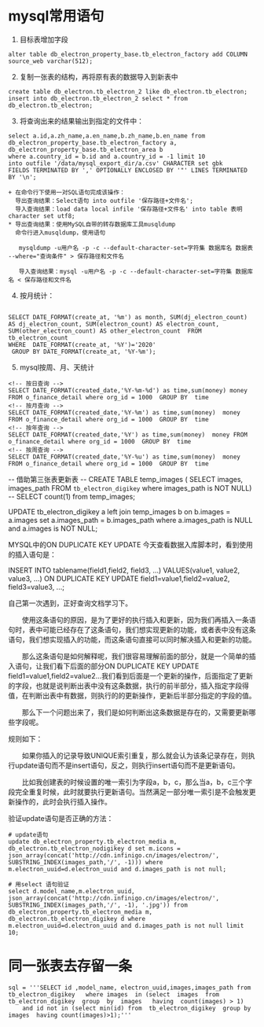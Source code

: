# mysql常用语句
1. 目标表增加字段
```
alter table db_electron_property_base.tb_electron_factory add COLUMN source_web varchar(512);
```
2. 复制一张表的结构，再将原有表的数据导入到新表中
```
create table db_electron.tb_electron_2 like db_electron.tb_electron;
insert into db_electron.tb_electron_2 select * from db_electron.tb_electron;
```
3. 将查询出来的结果输出到指定的文件中：
```
select a.id,a.zh_name,a.en_name,b.zh_name,b.en_name from db_electron_property_base.tb_electron_factory a, db_electron_property_base.tb_electron_area b
where a.country_id = b.id and a.country_id = -1 limit 10 
into outfile '/data/mysql_export_dir/a.csv' CHARACTER set gbk 
FIELDS TERMINATED BY ',' OPTIONALLY ENCLOSED BY '"' LINES TERMINATED BY '\n';
```
    + 在命令行下使用一对SQL语句完成该操作：
	  导出查询结果：Select语句 into outfile '保存路径+文件名';
	  导入查询结果：load data local infile '保存路径+文件名' into table 表明 character set utf8;
    * 导出查询结果：使用MySQL自带的转存数据库工具musqldump
	  命令行进入musqldump，使用语句

       mysqldump -u用户名 -p -c --default-character-set=字符集 数据库名 数据表 --where="查询条件" > 保存路径和文件名
       
       导入查询结果：mysql -u用户名 -p -c --default-character-set=字符集 数据库名 < 保存路径和文件名

4. 按月统计：
```

SELECT DATE_FORMAT(create_at, '%m') as month, SUM(dj_electron_count) AS dj_electron_count, SUM(electron_count) AS electron_count, SUM(other_electron_count) AS other_electron_count  FROM tb_electron_count 
WHERE  DATE_FORMAT(create_at, '%Y')='2020' 
 GROUP BY DATE_FORMAT(create_at, '%Y-%m');
```

5. mysql按周、月、天统计
```
<!-- 按日查询 -->  
SELECT DATE_FORMAT(created_date,'%Y-%m-%d') as time,sum(money) money FROM o_finance_detail where org_id = 1000  GROUP BY  time  
<!-- 按月查询 -->  
SELECT DATE_FORMAT(created_date,'%Y-%m') as time,sum(money)  money FROM o_finance_detail where org_id = 1000  GROUP BY  time  
<!-- 按年查询 -->  
SELECT DATE_FORMAT(created_date,'%Y') as time,sum(money)  money FROM o_finance_detail where org_id = 1000  GROUP BY  time   
<!-- 按周查询 -->  
SELECT DATE_FORMAT(created_date,'%Y-%u') as time,sum(money)  money FROM o_finance_detail where org_id = 1000  GROUP BY  time  
```


-- 借助第三张表更新表
-- CREATE TABLE temp_images ( SELECT images, images_path FROM `tb_electron_digikey`  where images_path  is NOT NULL)
-- SELECT count(1) from temp_images;

UPDATE tb_electron_digikey  a left join temp_images b on b.images = a.images set a.images_path = b.images_path where a.images_path is NULL and a.images is NOT NULL; 



MYSQL中的ON DUPLICATE KEY UPDATE
今天查看数据入库脚本时，看到使用的插入语句是：

INSERT INTO tablename(field1,field2, field3, ...) VALUES(value1, value2, value3, ...) ON DUPLICATE KEY UPDATE field1=value1,field2=value2, field3=value3, ...;

自己第一次遇到，正好查询文档学习下。

　　使用这条语句的原因，是为了更好的执行插入和更新，因为我们再插入一条语句时，表中可能已经存在了这条语句，我们想实现更新的功能，或者表中没有这条语句，我们想实现插入的功能，而这条语句直接可以同时解决插入和更新的功能。

　　那么这条语句是如何解释呢，我们很容易理解前面的部分，就是一个简单的插入语句，让我们看下后面的部分ON DUPLICATE KEY UPDATE field1=value1,field2=value2...我们看到后面是一个更新的操作，后面指定了更新的字段，也就是说判断出表中没有这条数据，执行的前半部分，插入指定字段得值，在判断出表中有数据，则执行的的更新操作，更新后半部分指定的字段的值。

　　那么下一个问题出来了，我们是如何判断出这条数据是存在的，又需要更新哪些字段呢。

规则如下：

　　如果你插入的记录导致UNIQUE索引重复，那么就会认为该条记录存在，则执行update语句而不是insert语句，反之，则执行insert语句而不是更新语句。

　　比如我创建表的时候设置的唯一索引为字段a，b，c，那么当a，b，c三个字段完全重复时候，此时就要执行更新语句。当然满足一部分唯一索引是不会触发更新操作的，此时会执行插入操作。



验证update语句是否正确的方法：
```
# update语句
update db_electron_property.tb_electron_media m, db_electron.tb_electron_nodigikey d set m.icons = json_array(concat('http://cdn.infinigo.cn/images/electron/', SUBSTRING_INDEX(images_path,'/', -1))) where m.electron_uuid=d.electron_uuid and d.images_path is not null;

# 用select 语句验证
select d.model_name,m.electron_uuid, json_array(concat('http://cdn.infinigo.cn/images/electron/', SUBSTRING_INDEX(images_path,'/', -1), '.jpg')) from db_electron_property.tb_electron_media m, db_electron.tb_electron_digikey d where m.electron_uuid=d.electron_uuid and d.images_path is not null limit 10;

```



# 同一张表去存留一条
```
sql = '''SELECT id ,model_name, electron_uuid,images,images_path from tb_electron_digikey   where images  in (select  images  from tb_electron_digikey  group  by  images   having  count(images) > 1) 
    and id not in (select min(id) from  tb_electron_digikey  group by images  having count(images)>1);'''
```